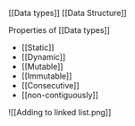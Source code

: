 
[[Data types]]
[[Data Structure]]

Properties of [[Data types]]
- [[Static]]
- [[Dynamic]]
- [[Mutable]]
- [[Immutable]]
- [[Consecutive]]
- [[non-contiguously]]

![[Adding to linked list.png]]